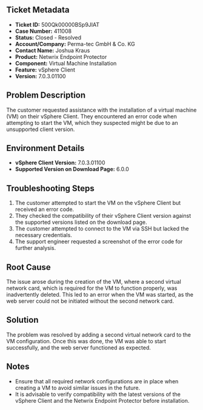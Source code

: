 ## Ticket Metadata
- **Ticket ID:** 500Qk00000BSp9JIAT
- **Case Number:** 411008
- **Status:** Closed - Resolved
- **Account/Company:** Perma-tec GmbH & Co. KG
- **Contact Name:** Joshua Kraus
- **Product:** Netwrix Endpoint Protector
- **Component:** Virtual Machine Installation
- **Feature:** vSphere Client
- **Version:** 7.0.3.01100

## Problem Description
The customer requested assistance with the installation of a virtual machine (VM) on their vSphere Client. They encountered an error code when attempting to start the VM, which they suspected might be due to an unsupported client version.

## Environment Details
- **vSphere Client Version:** 7.0.3.01100
- **Supported Version on Download Page:** 6.0.0

## Troubleshooting Steps
1. The customer attempted to start the VM on the vSphere Client but received an error code.
2. They checked the compatibility of their vSphere Client version against the supported versions listed on the download page.
3. The customer attempted to connect to the VM via SSH but lacked the necessary credentials.
4. The support engineer requested a screenshot of the error code for further analysis.

## Root Cause
The issue arose during the creation of the VM, where a second virtual network card, which is required for the VM to function properly, was inadvertently deleted. This led to an error when the VM was started, as the web server could not be initiated without the second network card.

## Solution
The problem was resolved by adding a second virtual network card to the VM configuration. Once this was done, the VM was able to start successfully, and the web server functioned as expected.

## Notes
- Ensure that all required network configurations are in place when creating a VM to avoid similar issues in the future.
- It is advisable to verify compatibility with the latest versions of the vSphere Client and the Netwrix Endpoint Protector before installation.